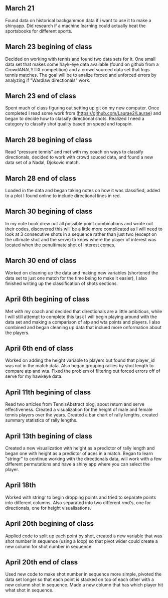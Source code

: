 ## March 21

Found data on historical backgammon data if i want to use it to make a
shinyapp. 
Did research if a machine learning could actually beat the sportsbooks for different sports.

## March 23 begining of class
Decided on working with tennis  and found two data sets for it. One small data set that makes some hayk-eye data available (found on github from a CrowdANALYTIX competition) and a crowd sourced data set that logs tennis matches. The goal will be to analize forced and unforced errors by analyzing if "Wardlaw directionals" work.

## March 23 end of class
Spent much of class figuring out setting up git on my new computer. Once completed I read some work from (https://github.com/Laurae2/Laurae) and began to decide how to classify directional shots. Realized I need a category to classify shot quality based on speed and topspin.

## March 28 begining of class
Read "pressure tennis" and met with my coach on ways to classify directionals, decided to work with crowd souced data, and found a new data set of a Nadal, Djokovic match.

## March 28 end of class
Loaded in the data and began taking notes on how it was classified, added to a plot I found online to include directional lines in red.

## March 30 begining of class
In my note book drew out all possible point combinations and wrote out their codes, discovered this will be a little more complicated as I will need to look at 3 consecutive shots in a sequence rather than just two (except on the ultimate shot and the serve) to know where the player of interest was located when the penultimate shot of interest comes.

## March 30 end of class 
Worked on cleaning up the data and making new variables (shortened the data set to just one match for the time being to make it easier), I also finished writing up the classification of shots sections.

## April 6th begining of class
Met with my coach and decided that directionals are a little ambitious, while I will still attempt to complete this task I will begin playing around with the data set and making a comparison of atp and wta points and players. I also combined and began cleaning up data that inclued more onformation about the players.

## April 6th end of class
Worked on adding the height variable to players but found that player_id was not in the match data. Also began grouping rallies by shot length to compare atp and wta. Fixed the problem of filtering out forced errors off of serve for my hawkeye data.

## April 11th begining of class
Read two articles from TennisAbstract blog, about return and serve effectiveness. Created a visualization for the height of male and female tennis players over the years. Created a bar chart of rally lengths, created summary statistics of rally lengths.

## April 13th begining of class
Created a new visualization with height as a predictor of rally length and began one with height as a predictor of aces in a match. Began to learn "stringr" to continue working with the directionals data, will work with a few different permutations and have a shiny app where you can select the player.

## April 18th
Worked with stringr to begin dropping points and tried to separate points into different columns. Also separated into two different rmd's, one for directionals, one for height visualisations.

## April 20th begining of class
Applied code to split up each point by shot, created a new variable that was shot number in sequence (using a loop) so that pivot wider could create a new column for shot number in sequence.

## April 20th end of class 
Used new code to make shot number in sequence more simple, pivoted the data set longer so that each point is stacked on top of each other with a new column shot in sequence. Made a new column that has which player hit what shot in sequence.